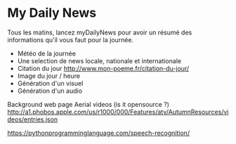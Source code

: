 My Daily News
=============

Tous les matins, lancez myDailyNews pour avoir un résumé des informations qu'il vous faut pour la journée.

- Météo de la journée
- Une selection de news locale, nationale et internationale
- Citation du jour http://www.mon-poeme.fr/citation-du-jour/
- Image du jour / heure 
- Génération d'un visuel
- Génération d'un audio

Background web page Aerial videos (is it opensource ?)
http://a1.phobos.apple.com/us/r1000/000/Features/atv/AutumnResources/videos/entries.json

https://pythonprogramminglanguage.com/speech-recognition/